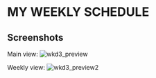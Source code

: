 # MY WEEKLY SCHEDULE

## Screenshots
Main view:
![wkd3_preview](https://user-images.githubusercontent.com/29472568/33973556-3472533e-e049-11e7-92ae-82e9bdb20492.png)

Weekly view:
![wkd3_preview2](https://user-images.githubusercontent.com/29472568/33973559-375cbc06-e049-11e7-9cf5-8a45e0d91c0b.png)
